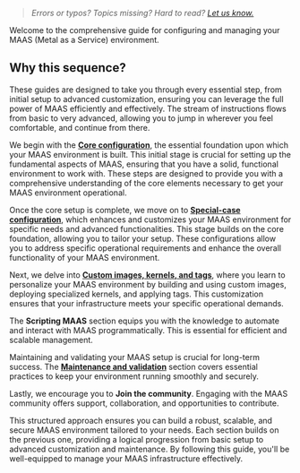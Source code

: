 > *Errors or typos? Topics missing? Hard to read? <a href="https://docs.google.com/forms/d/e/1FAIpQLScIt3ffetkaKW3gDv6FDk7CfUTNYP_HGmqQotSTtj2htKkVBw/viewform?usp=pp_url&entry.1739714854=https://maas.io/docs/how-to-guides" target = "_blank">Let us know.</a>*

Welcome to the comprehensive guide for configuring and managing your MAAS (Metal as a Service) environment. 

## Why this sequence?

These guides are designed to take you through every essential step, from initial setup to advanced customization, ensuring you can leverage the full power of MAAS efficiently and effectively.  The stream of instructions flows from basic to very advanced, allowing you to jump in wherever you feel comfortable, and continue from there.

We begin with the **[Core configuration](https://maas.io/docs/core-configuration)**, the essential foundation upon which your MAAS environment is built. This initial stage is crucial for setting up the fundamental aspects of MAAS, ensuring that you have a solid, functional environment to work with. These steps are designed to provide you with a comprehensive understanding of the core elements necessary to get your MAAS environment operational.

Once the core setup is complete, we move on to **[Special-case configuration](https://maas.io/docs/special-case-configuration)**, which enhances and customizes your MAAS environment for specific needs and advanced functionalities. This stage builds on the core foundation, allowing you to tailor your setup. These configurations allow you to address specific operational requirements and enhance the overall functionality of your MAAS environment.

Next, we delve into **[Custom images, kernels, and tags](https://maas.io/docs/custom-images-kernels-and-tags)**, where you learn to personalize your MAAS environment by building and using custom images, deploying specialized kernels, and applying tags. This customization ensures that your infrastructure meets your specific operational demands.

The **Scripting MAAS** section equips you with the knowledge to automate and interact with MAAS programmatically. This is essential for efficient and scalable management.

Maintaining and validating your MAAS setup is crucial for long-term success. The **[Maintenance and validation](https://maas.io/docs/maintenance-and-validation)** section covers essential practices to keep your environment running smoothly and securely.

Lastly, we encourage you to **Join the community**. Engaging with the MAAS community offers support, collaboration, and opportunities to contribute.

This structured approach ensures you can build a robust, scalable, and secure MAAS environment tailored to your needs. Each section builds on the previous one, providing a logical progression from basic setup to advanced customization and maintenance. By following this guide, you'll be well-equipped to manage your MAAS infrastructure effectively.